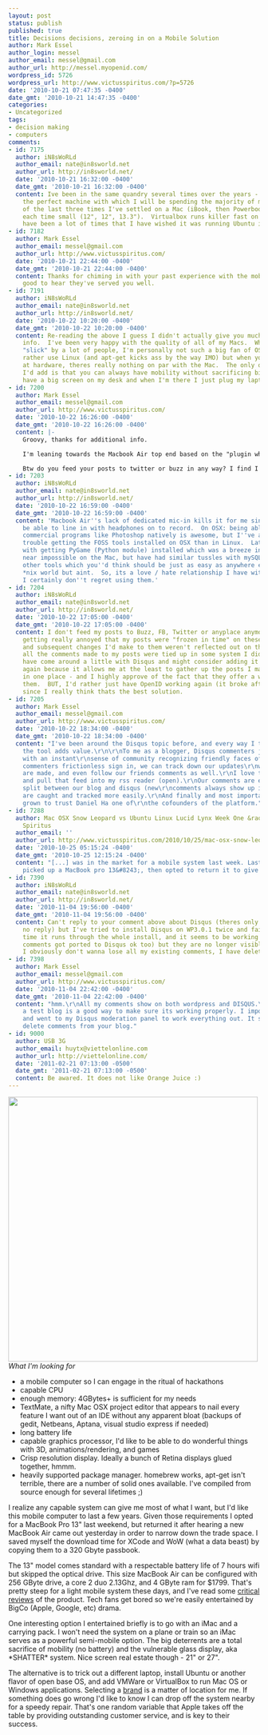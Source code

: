 ```yaml
---
layout: post
status: publish
published: true
title: Decisions decisions, zeroing in on a Mobile Solution
author: Mark Essel
author_login: messel
author_email: messel@gmail.com
author_url: http://messel.myopenid.com/
wordpress_id: 5726
wordpress_url: http://www.victusspiritus.com/?p=5726
date: '2010-10-21 07:47:35 -0400'
date_gmt: '2010-10-21 14:47:35 -0400'
categories:
- Uncategorized
tags:
- decision making
- computers
comments:
- id: 7175
  author: iN8sWoRLd
  author_email: nate@in8sworld.net
  author_url: http://in8sworld.net/
  date: '2010-10-21 16:32:00 -0400'
  date_gmt: '2010-10-21 16:32:00 -0400'
  content: Ive been in the same quandry several times over the years - looking for
    the perfect machine with which I will be spending the majority of my time.  Each
    of the last three times I've settled on a Mac (iBook, then Powerbook, now MacBook)
    each time small (12", 12", 13.3").  Virtualbox runs killer fast on it, but there
    have been a lot of times that I have wished it was running Ubuntu instead.
- id: 7182
  author: Mark Essel
  author_email: messel@gmail.com
  author_url: http://www.victusspiritus.com/
  date: '2010-10-21 22:44:00 -0400'
  date_gmt: '2010-10-21 22:44:00 -0400'
  content: Thanks for chiming in with your past experience with the mobile macs. It's
    good to hear they've served you well.
- id: 7191
  author: iN8sWoRLd
  author_email: nate@in8sworld.net
  author_url: http://in8sworld.net/
  date: '2010-10-22 10:20:00 -0400'
  date_gmt: '2010-10-22 10:20:00 -0400'
  content: Re-reading the above I guess I didn't actually give you much qualitative
    info.  I've been very happy with the quality of all of my Macs.  While its considered
    "slick" by a lot of people, I'm personally not such a big fan of OS X - I'd much
    rather use Linux (and apt-get kicks ass by the way IMO) but when you're looking
    at hardware, theres really nothing on par with the Mac.  The only other thing
    I'd add is that you can always have mobility without sacrificing big screen!  I
    have a big screen on my desk and when I'm there I just plug my laptop into it!
- id: 7200
  author: Mark Essel
  author_email: messel@gmail.com
  author_url: http://www.victusspiritus.com/
  date: '2010-10-22 16:26:00 -0400'
  date_gmt: '2010-10-22 16:26:00 -0400'
  content: |-
    Groovy, thanks for additional info.

    I'm leaning towards the Macbook Air top end based on the "plugin when a bigger screen is available theory". I don't mind osx, BSD is a fine unix core and home brew can suffice as a package manager. Admittedly, I'm a little biased towards Ubuntu now, but I'm not 100% satisfied with any of it's IDEs/code editors.

    Btw do you feed your posts to twitter or buzz in any way? I find I'm going there more than my RSS reader (weekly on RSS, daily on twitter, every other day on buzz).
- id: 7203
  author: iN8sWoRLd
  author_email: nate@in8sworld.net
  author_url: http://in8sworld.net/
  date: '2010-10-22 16:59:00 -0400'
  date_gmt: '2010-10-22 16:59:00 -0400'
  content: 'Macbook Air''s lack of dedicated mic-in kills it for me since I like to
    be able to line in with headphones on to record.  On OSX: being able to run some
    commercial programs like Photoshop natively is awesome, but I''ve always had more
    trouble getting the FOSS tools installed on OSX than in Linux.  Latest issue was
    with getting PyGame (Python module) installed which was a breeze in Ubuntu and
    near impossible on the Mac, but have had similar tussles with mySQL and lots of
    other tools which you''d think should be just as easy as anywhere else in the
    *nix world but aint.  So, its a love / hate relationship I have with Mac, but
    I certainly don''t regret using them.'
- id: 7204
  author: iN8sWoRLd
  author_email: nate@in8sworld.net
  author_url: http://in8sworld.net/
  date: '2010-10-22 17:05:00 -0400'
  date_gmt: '2010-10-22 17:05:00 -0400'
  content: I don't feed my posts to Buzz, FB, Twitter or anyplace anymore.  I was
    getting really annoyed that my posts were "frozen in time" on these other sites
    and subsequent changes I'd make to them weren't reflected out on those sites.  Also,
    all the comments made to my posts were tied up in some system I didn't control.   I
    have come around a little with Disqus and might consider adding it to my blog
    again because it allows me at the least to gather up the posts I make elsewhere
    in one place - and I highly approve of the fact that they offer a way to export
    them.  BUT, I'd rather just have OpenID working again (it broke after WP 3.0)
    since I really think thats the best solution.
- id: 7205
  author: Mark Essel
  author_email: messel@gmail.com
  author_url: http://www.victusspiritus.com/
  date: '2010-10-22 18:34:00 -0400'
  date_gmt: '2010-10-22 18:34:00 -0400'
  content: "I've been around the Disqus topic before, and every way I think about\r\nit
    the tool adds value.\r\n\r\nTo me as a blogger, Disqus commenters just jump in
    with an instant\r\nsense of community recognizing friendly faces of fellow commenters.\r\nTo
    commenters frictionless sign in, we can track down our updates\r\nwherever they
    are made, and even follow our friends comments as well.\r\nI love that feature,
    and pull that feed into my rss reader (open).\r\nOur comments are exportable and
    split between our blog and disqus (new\r\ncomments always show up in wordpress).\r\nSpammers
    are caught and tracked more easily.\r\nAnd finally and most importantly, I've
    grown to trust Daniel Ha one of\r\nthe cofounders of the platform."
- id: 7288
  author: Mac OSX Snow Leopard vs Ubuntu Linux Lucid Lynx Week One &raquo; Victus
    Spiritus
  author_email: ''
  author_url: http://www.victusspiritus.com/2010/10/25/mac-osx-snow-leopard-vs-ubuntu-linux-lucid-lynx-week-one/
  date: '2010-10-25 05:15:24 -0400'
  date_gmt: '2010-10-25 12:15:24 -0400'
  content: "[...] was in the market for a mobile system last week. Last weekend I
    picked up a MacBook pro 13&#8243;, then opted to return it to give the [...]"
- id: 7390
  author: iN8sWoRLd
  author_email: nate@in8sworld.net
  author_url: http://in8sworld.net/
  date: '2010-11-04 19:56:00 -0400'
  date_gmt: '2010-11-04 19:56:00 -0400'
  content: Can't reply to your comment above about Disqus (theres only a Like button
    no reply) but I've tried to install Disqus on WP3.0.1 twice and failed.  Each
    time it runs through the whole install, and it seems to be working (all existing
    comments got ported to Disqus ok too) but they are no longer visible in WP!  Since
    I obviously don't wanna lose all my existing comments, I have deleted the plugin.
- id: 7398
  author: Mark Essel
  author_email: messel@gmail.com
  author_url: http://www.victusspiritus.com/
  date: '2010-11-04 22:42:00 -0400'
  date_gmt: '2010-11-04 22:42:00 -0400'
  content: "hmm.\r\nAll my comments show on both wordpress and DISQUS.\r\n\r\nmaybe
    a test blog is a good way to make sure its working properly. I imported them,
    and went to my Disqus moderation panel to work everything out. It should never
    delete comments from your blog."
- id: 9000
  author: USB 3G
  author_email: huytx@viettelonline.com
  author_url: http://viettelonline.com/
  date: '2011-02-21 07:13:00 -0500'
  date_gmt: '2011-02-21 07:13:00 -0500'
  content: Be awared. It does not like Orange Juice :)
---
```

<p><a href="http://www.victusspiritus.com/wp-content/uploads/2010/10/photo.jpg"><img src="http://www.victusspiritus.com/wp-content/uploads/2010/10/photo.jpg" alt="" title="photo" width="500" height="530" class="aligncenter size-full wp-image-5732" /></a><i>What I'm looking for</I></p>
<ul>
<li>a mobile computer so I can engage in the ritual of hackathons</li>
<li>capable CPU</li>
<li>enough memory: 4GBytes+ is sufficient for my needs</li>
<li>TextMate, a nifty Mac OSX project editor that appears to nail every feature I want out of an IDE without any apparent bloat (backups of gedit, Netbeans, Aptana, visual studio express if needed)</li>
<li>long battery life</li>
<li>capable graphics processor, I'd like to be able to do wonderful things with 3D, animations/rendering, and games</li>
<li>Crisp resolution display. Ideally a bunch of Retina displays glued together, hmmm.</I>
<li>heavily supported package manager. homebrew works, apt-get isn't terrible, there are a number of solid ones available. I've compiled from source enough for several lifetimes ;)</li>
</ul>
<p>I realize any capable system can give me most of what I want, but I'd like this mobile computer to last a few years. Given those requirements I opted for a MacBook Pro 13" last weekend, but returned it after hearing a new MacBook Air came out yesterday in order to narrow down the trade space. I saved myself the download time for XCode and WoW (what a data beast) by copying them to a 320 Gbyte passbook.</p>
<p>The 13" model comes standard with a respectable battery life of 7 hours wifi but skipped the optical drive. This size MacBook Air can be configured with 256 GByte drive, a core 2 duo 2.13Ghz, and 4 GByte ram for $1799. That's pretty steep for a light mobile system these days, and I've read some <a href="http://mobile.computerworld.com/device/article.php?CALL_URL=blogs.computerworld.com/17204/new_2010_macbook_air_netbook_gets_lousy_reviews">critical</a> <a href="http://www.onlinesocialmedia.net/20101021/new-macbook-air-2010-review-roundup/">reviews</a> of the product. Tech fans get bored so we're easily entertained by BigCo (Apple, Google, etc) drama.</p>
<p>One interesting option I entertained briefly is to go with an iMac and a carrying pack. I won't need the system on a plane or train so an iMac serves as a powerful semi-mobile option. The big deterrents are a total sacrifice of mobility (no battery) and the vulnerable glass display, aka *SHATTER* system. Nice screen real estate though - 21" or 27".</p>
<p>The alternative is to trick out a different laptop, install Ubuntu or another flavor of open base OS, and add VMWare or VirtualBox to run Mac OS or Windows applications. Selecting a <a href="http://www.tomshardware.com/forum/63041-35-best-brand-laptop">brand</a> is a matter of location for me. If something does go wrong I'd like to know I can drop off the system nearby for a speedy repair. That's one random variable that Apple takes off the table by providing outstanding customer service, and is key to their success.</p>
